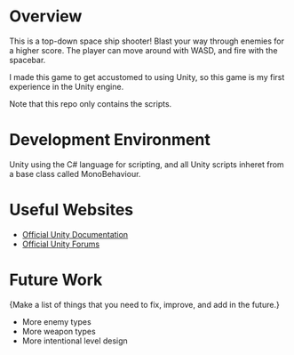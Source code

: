 # Overview

This is a top-down space ship shooter! Blast your way through enemies for a higher score. The player can move around with WASD, and fire with the spacebar.

I made this game to get accustomed to using Unity, so this game is my first experience in the Unity engine.

Note that this repo only contains the scripts.

[](http://youtube.link.goes.here)

# Development Environment

Unity using the C# language for scripting, and all Unity scripts inheret from a base class called MonoBehaviour.

# Useful Websites

* [Official Unity Documentation](https://docs.unity.com/)
* [Official Unity Forums](https://forum.unity.com/)

# Future Work

{Make a list of things that you need to fix, improve, and add in the future.}
* More enemy types
* More weapon types
* More intentional level design